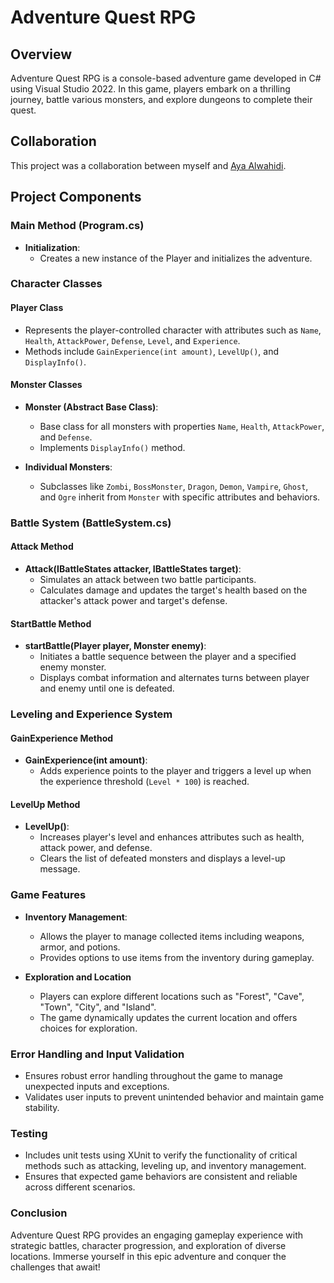 # Adventure Quest RPG

## Overview
Adventure Quest RPG is a console-based adventure game developed in C# using Visual Studio 2022. In this game, players embark on a thrilling journey, battle various monsters, and explore dungeons to complete their quest.

## Collaboration
This project was a collaboration between myself and [Aya Alwahidi](https://github.com/AyaAl-wahidi).

## Project Components

### Main Method (Program.cs)
- **Initialization**:
  - Creates a new instance of the Player and initializes the adventure.

### Character Classes

#### Player Class
- Represents the player-controlled character with attributes such as `Name`, `Health`, `AttackPower`, `Defense`, `Level`, and `Experience`.
- Methods include `GainExperience(int amount)`, `LevelUp()`, and `DisplayInfo()`.

#### Monster Classes
- **Monster (Abstract Base Class)**:
  - Base class for all monsters with properties `Name`, `Health`, `AttackPower`, and `Defense`.
  - Implements `DisplayInfo()` method.

- **Individual Monsters**:
  - Subclasses like `Zombi`, `BossMonster`, `Dragon`, `Demon`, `Vampire`, `Ghost`, and `Ogre` inherit from `Monster` with specific attributes and behaviors.

### Battle System (BattleSystem.cs)

#### Attack Method
- **Attack(IBattleStates attacker, IBattleStates target)**:
  - Simulates an attack between two battle participants.
  - Calculates damage and updates the target's health based on the attacker's attack power and target's defense.

#### StartBattle Method
- **startBattle(Player player, Monster enemy)**:
  - Initiates a battle sequence between the player and a specified enemy monster.
  - Displays combat information and alternates turns between player and enemy until one is defeated.

### Leveling and Experience System

#### GainExperience Method
- **GainExperience(int amount)**:
  - Adds experience points to the player and triggers a level up when the experience threshold (`Level * 100`) is reached.

#### LevelUp Method
- **LevelUp()**:
  - Increases player's level and enhances attributes such as health, attack power, and defense.
  - Clears the list of defeated monsters and displays a level-up message.

### Game Features

- **Inventory Management**:
  - Allows the player to manage collected items including weapons, armor, and potions.
  - Provides options to use items from the inventory during gameplay.

- **Exploration and Location**
  - Players can explore different locations such as "Forest", "Cave", "Town", "City", and "Island".
  - The game dynamically updates the current location and offers choices for exploration.

### Error Handling and Input Validation

- Ensures robust error handling throughout the game to manage unexpected inputs and exceptions.
- Validates user inputs to prevent unintended behavior and maintain game stability.

### Testing

- Includes unit tests using XUnit to verify the functionality of critical methods such as attacking, leveling up, and inventory management.
- Ensures that expected game behaviors are consistent and reliable across different scenarios.

### Conclusion

Adventure Quest RPG provides an engaging gameplay experience with strategic battles, character progression, and exploration of diverse locations. Immerse yourself in this epic adventure and conquer the challenges that await!

